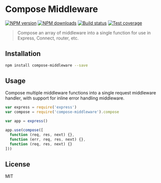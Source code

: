# Compose Middleware

[![NPM version][npm-image]][npm-url]
[![NPM downloads][downloads-image]][downloads-url]
[![Build status][travis-image]][travis-url]
[![Test coverage][coveralls-image]][coveralls-url]

> Compose an array of middleware into a single function for use in Express, Connect, router, etc.

## Installation

```sh
npm install compose-middleware --save
```

## Usage

Compose multiple middleware functions into a single request middleware handler, with support for inline error handling middleware.

```js
var express = require('express')
var compose = require('compose-middleware').compose

var app = express()

app.use(compose([
  function (req, res, next) {},
  function (err, req, res, next) {},
  function (req, res, next) {}
]))
```

## License

MIT

[npm-image]: https://img.shields.io/npm/v/compose-middleware.svg?style=flat
[npm-url]: https://npmjs.org/package/compose-middleware
[downloads-image]: https://img.shields.io/npm/dm/compose-middleware.svg?style=flat
[downloads-url]: https://npmjs.org/package/compose-middleware
[travis-image]: https://img.shields.io/travis/blakeembrey/compose-middleware.svg?style=flat
[travis-url]: https://travis-ci.org/blakeembrey/compose-middleware
[coveralls-image]: https://img.shields.io/coveralls/blakeembrey/compose-middleware.svg?style=flat
[coveralls-url]: https://coveralls.io/r/blakeembrey/compose-middleware?branch=master
